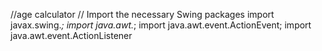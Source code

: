 //age calculator 
// Import the necessary Swing packages
import javax.swing.*;
import java.awt.*;
import java.awt.event.ActionEvent;
import java.awt.event.ActionListener
